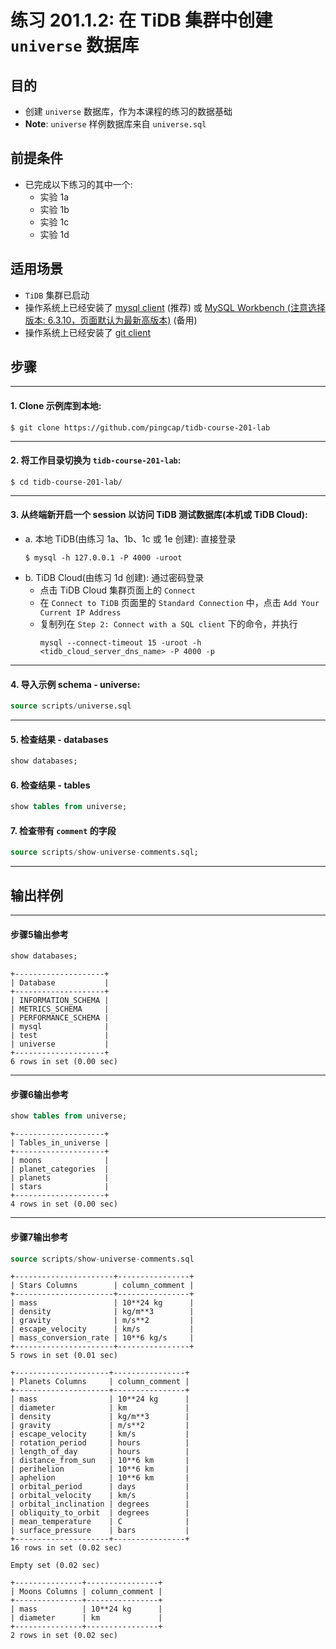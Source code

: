 # **练习 201.1.2: 在 TiDB 集群中创建 `universe` 数据库**

## **目的**
+ 创建 `universe` 数据库，作为本课程的练习的数据基础
+ **Note**: `universe` 样例数据库来自 `universe.sql`

## 前提条件
+ 已完成以下练习的其中一个:
  + 实验 1a
  + 实验 1b
  + 实验 1c
  + 实验 1d

## **适用场景**
+ `TiDB` 集群已启动
+ 操作系统上已经安装了 [mysql client](https://cn.bing.com/search?q=MacOS+mysql+client+%E5%AE%89%E8%A3%85) (推荐) 或 [MySQL Workbench (注意选择版本: 6.3.10，页面默认为最新高版本)](https://downloads.mysql.com/archives/workbench/) (备用)
+ 操作系统上已经安装了 [git client](https://cn.bing.com/search?q=MacOS++Windows+Linux+git+%E5%AE%89%E8%A3%85&qs=n&form=QBRE&sp=-1&pq=macos+windows+linux+git+%E5%AE%89%E8%A3%85&sc=0-26&sk=&cvid=E653925A950F4E0DA9290FB191F883D1)

## **步骤**

-----------------------------------------------
#### 1. Clone 示例库到本地:
```
$ git clone https://github.com/pingcap/tidb-course-201-lab
```

-----------------------------------------------
#### 2. 将工作目录切换为 `tidb-course-201-lab`:
```
$ cd tidb-course-201-lab/
```

-----------------------------------------------
#### 3. 从终端新开启一个 session 以访问 TiDB 测试数据库(本机或 TiDB Cloud):
+ a. 本地 TiDB(由练习 1a、1b、1c 或 1e 创建): 直接登录
  ```
  $ mysql -h 127.0.0.1 -P 4000 -uroot
  ``` 
+ b. TiDB Cloud(由练习 1d 创建): 通过密码登录
  + 点击 TiDB Cloud 集群页面上的 `Connect` 
  + 在 `Connect to TiDB` 页面里的 `Standard Connection` 中，点击 `Add Your Current IP Address`
  + 复制列在 `Step 2: Connect with a SQL client` 下的命令，并执行
    ```
    mysql --connect-timeout 15 -uroot -h <tidb_cloud_server_dns_name> -P 4000 -p
    ```

-----------------------------------------------
#### 4. 导入示例 schema - universe:
```sql
source scripts/universe.sql
```

-----------------------------------------------
#### 5. 检查结果 - databases
```sql
show databases;
```

#### 6. 检查结果 - tables
```sql
show tables from universe;
```

#### 7. 检查带有 `comment` 的字段
```sql
source scripts/show-universe-comments.sql;
```

-----------------------------------------------
## 输出样例

-----------------------------------------------
#### 步骤5输出参考
```sql
show databases;
```
```
+--------------------+
| Database           |
+--------------------+
| INFORMATION_SCHEMA |
| METRICS_SCHEMA     |
| PERFORMANCE_SCHEMA |
| mysql              |
| test               |
| universe           |
+--------------------+
6 rows in set (0.00 sec)
```

-----------------------------------------------
#### 步骤6输出参考
```sql
show tables from universe;
```
```
+--------------------+
| Tables_in_universe |
+--------------------+
| moons              |
| planet_categories  |
| planets            |
| stars              |
+--------------------+
4 rows in set (0.00 sec)
```

-----------------------------------------------
#### 步骤7输出参考
```sql
source scripts/show-universe-comments.sql
```
```
+----------------------+----------------+
| Stars Columns        | column_comment |
+----------------------+----------------+
| mass                 | 10**24 kg      |
| density              | kg/m**3        |
| gravity              | m/s**2         |
| escape_velocity      | km/s           |
| mass_conversion_rate | 10**6 kg/s     |
+----------------------+----------------+
5 rows in set (0.01 sec)

+---------------------+----------------+
| Planets Columns     | column_comment |
+---------------------+----------------+
| mass                | 10**24 kg      |
| diameter            | km             |
| density             | kg/m**3        |
| gravity             | m/s**2         |
| escape_velocity     | km/s           |
| rotation_period     | hours          |
| length_of_day       | hours          |
| distance_from_sun   | 10**6 km       |
| perihelion          | 10**6 km       |
| aphelion            | 10**6 km       |
| orbital_period      | days           |
| orbital_velocity    | km/s           |
| orbital_inclination | degrees        |
| obliquity_to_orbit  | degrees        |
| mean_temperature    | C              |
| surface_pressure    | bars           |
+---------------------+----------------+
16 rows in set (0.02 sec)

Empty set (0.02 sec)

+---------------+----------------+
| Moons Columns | column_comment |
+---------------+----------------+
| mass          | 10**24 kg      |
| diameter      | km             |
+---------------+----------------+
2 rows in set (0.02 sec)
```
